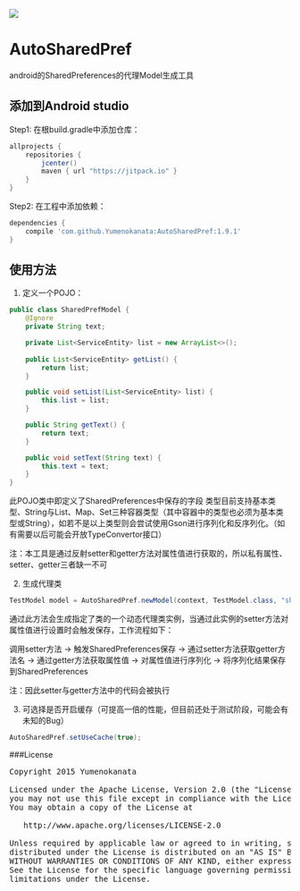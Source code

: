 [![](https://jitpack.io/v/Yumenokanata/AutoSharedPref.svg)](https://jitpack.io/#Yumenokanata/AutoSharedPref)

# AutoSharedPref
android的SharedPreferences的代理Model生成工具

## 添加到Android studio
Step1: 在根build.gradle中添加仓库：
```groovy
allprojects {
	repositories {
        jcenter()
		maven { url "https://jitpack.io" }
	}
}
```

Step2: 在工程中添加依赖：
```groovy
dependencies {
    compile 'com.github.Yumenokanata:AutoSharedPref:1.9.1'
}
```

## 使用方法
1. 定义一个POJO：
```java
public class SharedPrefModel {
    @Ignore
    private String text;

    private List<ServiceEntity> list = new ArrayList<>();
    
    public List<ServiceEntity> getList() {
        return list;
    }

    public void setList(List<ServiceEntity> list) {
        this.list = list;
    }

    public String getText() {
        return text;
    }

    public void setText(String text) {
        this.text = text;
    }
}
```
此POJO类中即定义了SharedPreferences中保存的字段
类型目前支持基本类型、String与List、Map、Set三种容器类型（其中容器中的类型也必须为基本类型或String），如若不是以上类型则会尝试使用Gson进行序列化和反序列化。（如有需要以后可能会开放TypeConvertor接口）

注：本工具是通过反射setter和getter方法对属性值进行获取的，所以私有属性、setter、getter三者缺一不可

2. 生成代理类
```java
TestModel model = AutoSharedPref.newModel(context, TestModel.class, "sharedPrefFileName")
```
通过此方法会生成指定了类的一个动态代理类实例，当通过此实例的setter方法对属性值进行设置时会触发保存，工作流程如下：

调用setter方法 -> 触发SharedPreferences保存 -> 通过setter方法获取getter方法名 -> 通过getter方法获取属性值 -> 对属性值进行序列化
-> 将序列化结果保存到SharedPreferences

注：因此setter与getter方法中的代码会被执行

3. 可选择是否开启缓存（可提高一倍的性能，但目前还处于测试阶段，可能会有未知的Bug）
```java
AutoSharedPref.setUseCache(true);
```

###License
<pre>
Copyright 2015 Yumenokanata

Licensed under the Apache License, Version 2.0 (the "License");
you may not use this file except in compliance with the License.
You may obtain a copy of the License at

   http://www.apache.org/licenses/LICENSE-2.0

Unless required by applicable law or agreed to in writing, software
distributed under the License is distributed on an "AS IS" BASIS,
WITHOUT WARRANTIES OR CONDITIONS OF ANY KIND, either express or implied.
See the License for the specific language governing permissions and
limitations under the License.
</pre>

